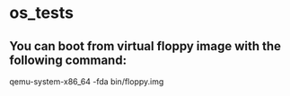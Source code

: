 # os_tests

## You can boot from virtual floppy image with the following command:

qemu-system-x86_64 -fda bin/floppy.img
